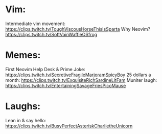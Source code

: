 
# Vim:

Intermediate vim movement: https://clips.twitch.tv/ToughViscousHorseThisIsSparta
Why Neovim? https://clips.twitch.tv/SoftVainWaffleOSfrog

# Memes:

First Neovim Help Desk & Prime Joke: https://clips.twitch.tv/SecretiveFragileMarjoramSpicyBoy
25 dollars a month: https://clips.twitch.tv/ExquisiteRichSardineLitFam
Muniter laugh: https://clips.twitch.tv/EntertainingSavageFriesPicoMause

# Laughs:

Lean in & say hello: https://clips.twitch.tv/BusyPerfectAsteriskCharlietheUnicorn
